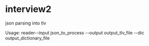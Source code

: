 # interview2
json parsing into tlv

Usage: reader--input json_to_process --output output_tlv_file --dic output_dictionary_file
